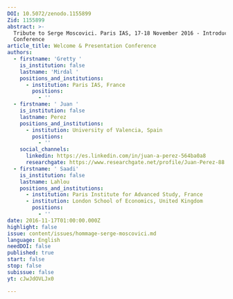 ```yaml
---
DOI: 10.5072/zenodo.1155899
Zid: 1155899
abstract: >-
  Tribute to Serge Moscovici. Paris IAS, 17-18 November 2016 - Introduction
  Conference
article_title: Welcome & Presentation Conference
authors:
  - firstname: 'Gretty '
    is_institution: false
    lastname: 'Mirdal '
    positions_and_institutions:
      - institution: Paris IAS, France
        positions:
          - ''
  - firstname: ' Juan '
    is_institution: false
    lastname: Perez
    positions_and_institutions:
      - institution: University of Valencia, Spain
        positions:
          - ''
    social_channels:
      linkedin: https://es.linkedin.com/in/juan-a-perez-564ba0a8
      researchgate: https://www.researchgate.net/profile/Juan-Perez-88
  - firstname: ' Saadi'
    is_institution: false
    lastname: Lahlou
    positions_and_institutions:
      - institution: Paris Institute for Advanced Study, France
      - institution: London School of Economics, United Kingdom
        positions:
          - ''
date: 2016-11-17T01:00:00.000Z
highlight: false
issue: content/issues/hommage-serge-moscovici.md
language: English
needDOI: false
published: true
start: false
stop: false
subissue: false
yt: cJwJdOVLJx0

---
```


<Youtube yt="cJwJdOVLJx0" caption="Hommage à Serge Moscovici  Introduction - G. Mirdal, J. Perez et S. Lahlou"></Youtube>